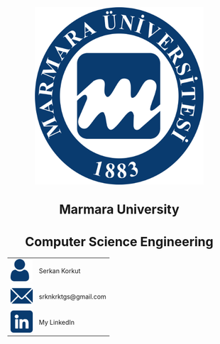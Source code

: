 <div align="center" >
    <a href="https://www.marmara.edu.tr" target="blank"><img align="center" alt="Discord" src="/icons/Marun_logo1.png" height="400"/></a>
    
  <br>
    
# **Marmara University**
# **Computer Science Engineering**   
</div>

<table>
  <tr>
    <td><a href="https://github.com/serkankorkut17/"><img src="/icons/user.png" width="50"></a></td>
    <td>Serkan Korkut</td>
  </tr>
  <tr>
    <td><a href="mailto:srknkrktgs@gmail.com"><img src="/icons/email.png" width="50"></a></td>
    <td>srknkrktgs@gmail.com</td>
  </tr>
  <tr>
    <td><a href="https://www.linkedin.com/in/serkankorkut17/"><img src="/icons/linkedin.png" width="50"></a></a></td>
    <td>My LinkedIn</td>
  </tr>
</table>


<!--
<div>
        <div><img src="/icons/user.png" width="50"><a href="https://github.com/serkankorkut17/" style= "color:red">Serkan Korkut</a></div>
        <div><img src="/icons/email.png" width="50"><a href="srknkrktgs@gmail.com">srknkrktgs@gmail.com</a></div>
        <div><img src="/icons/linkedin.png" width="50"><a href="https://www.linkedin.com/in/serkankorkut17/">LinkedIn</a></div>
</div>

<div>
    <div><a href="https://github.com/serkankorkut17/"><img src="/icons/user.png" width="50"></a><span>Serkan Korkut</span></div>
    <div><a href="mailto:srknkrktgs@gmail.com"><img src="/icons/email.png" width="50"></a><span>srknkrktgs@gmail.com</span></div>
    <div><a href="https://www.linkedin.com/in/serkankorkut17/"><img src="/icons/linkedin.png" width="50"></a><span>My LinkedIn</span></div>
</div>
-->

